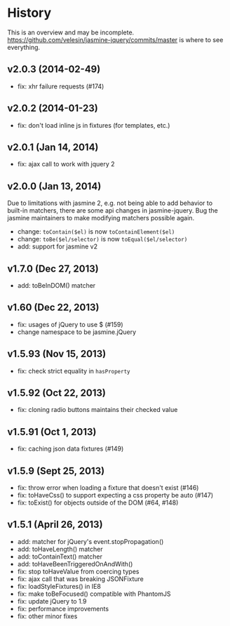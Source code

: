 # History

This is an overview and may be incomplete. https://github.com/velesin/jasmine-jquery/commits/master is where to see everything.

## v2.0.3 (2014-02-49)

  - fix: xhr failure requests (#174)

## v2.0.2 (2014-01-23)

  - fix: don't load inline js in fixtures (for templates, etc.)

## v2.0.1 (Jan 14, 2014)

  - fix: ajax call to work with jquery 2

## v2.0.0 (Jan 13, 2014)

  Due to limitations with jasmine 2, e.g. not being able to add behavior to built-in matchers, there are some api changes in jasmine-jquery. Bug the jasmine maintainers to make modifying matchers possible again.

  - change: `toContain($el)` is now `toContainElement($el)`
  - change: `toBe($el/selector)` is now `toEqual($el/selector)`
  - add: support for jasmine v2


## v1.7.0 (Dec 27, 2013)
  - add: toBeInDOM() matcher

## v1.60 (Dec 22, 2013)
  - fix: usages of jQuery to use $ (#159)
  - change namespace to be jasmine.jQuery

## v1.5.93 (Nov 15, 2013)
  - fix: check strict equality in `hasProperty`

## v1.5.92 (Oct 22, 2013)
  - fix: cloning radio buttons maintains their checked value

## v1.5.91 (Oct 1, 2013)
  - fix: caching json data fixtures (#149)

## v1.5.9 (Sept 25, 2013)
  - fix: throw error when loading a fixture that doesn't exist (#146)
  - fix: toHaveCss() to support expecting a css property be auto (#147)
  - fix: toExist() for objects outside of the DOM (#64, #148)

## v1.5.1 (April 26, 2013)
  - add: matcher for jQuery's event.stopPropagation()
  - add: toHaveLength() matcher
  - add: toContainText() matcher
  - add: toHaveBeenTriggeredOnAndWith()
  - fix: stop toHaveValue from coercing types
  - fix: ajax call that was breaking JSONFixture
  - fix: loadStyleFixtures() in IE8
  - fix: make toBeFocused() compatible with PhantomJS
  - fix: update jQuery to 1.9
  - fix: performance improvements
  - fix: other minor fixes
